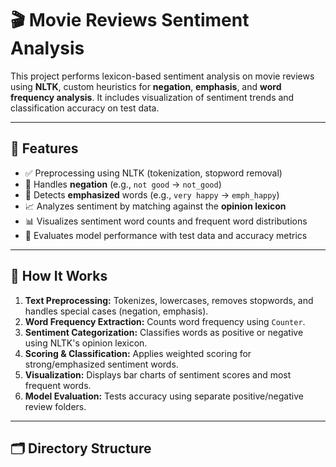 # 🎬 Movie Reviews Sentiment Analysis

This project performs lexicon-based sentiment analysis on movie reviews using **NLTK**, custom heuristics for **negation**, **emphasis**, and **word frequency analysis**. It includes visualization of sentiment trends and classification accuracy on test data.

---

## 📌 Features

- ✅ Preprocessing using NLTK (tokenization, stopword removal)
- 🔁 Handles **negation** (e.g., `not good` → `not_good`)
- 📢 Detects **emphasized** words (e.g., `very happy` → `emph_happy`)
- 📈 Analyzes sentiment by matching against the **opinion lexicon**
- 📊 Visualizes sentiment word counts and frequent word distributions
- 🧪 Evaluates model performance with test data and accuracy metrics

---

## 🧠 How It Works

1. **Text Preprocessing:** Tokenizes, lowercases, removes stopwords, and handles special cases (negation, emphasis).
2. **Word Frequency Extraction:** Counts word frequency using `Counter`.
3. **Sentiment Categorization:** Classifies words as positive or negative using NLTK's opinion lexicon.
4. **Scoring & Classification:** Applies weighted scoring for strong/emphasized sentiment words.
5. **Visualization:** Displays bar charts of sentiment scores and most frequent words.
6. **Model Evaluation:** Tests accuracy using separate positive/negative review folders.

---

## 🗂️ Directory Structure

